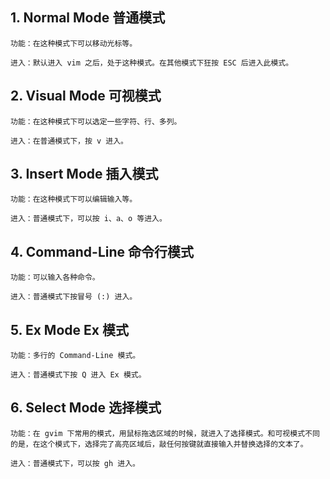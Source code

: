 ## 1.  Normal Mode 普通模式

    功能：在这种模式下可以移动光标等。

    进入：默认进入 vim 之后，处于这种模式。在其他模式下狂按 ESC 后进入此模式。

## 2.  Visual Mode 可视模式

    功能：在这种模式下可以选定一些字符、行、多列。

    进入：在普通模式下，按 v 进入。

## 3.  Insert Mode 插入模式

    功能：在这种模式下可以编辑输入等。

    进入：普通模式下，可以按 i、a、o 等进入。

## 4.  Command-Line 命令行模式

    功能：可以输入各种命令。

    进入：普通模式下按冒号 (:) 进入。

## 5.  Ex Mode Ex 模式

    功能：多行的 Command-Line 模式。

    进入：普通模式下按 Q 进入 Ex 模式。

## 6.  Select Mode 选择模式

    功能：在 gvim 下常用的模式，用鼠标拖选区域的时候，就进入了选择模式。和可视模式不同的是，在这个模式下，选择完了高亮区域后，敲任何按键就直接输入并替换选择的文本了。

    进入：普通模式下，可以按 gh 进入。